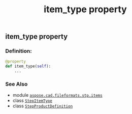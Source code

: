 ﻿---
title: item_type property
second_title: Aspose.CAD for Python via .NET API References
description: 
type: docs
weight: 60
url: /python-net/aspose.cad.fileformats.stp.items/stepproductdefinition/item_type/
is_root: false
---

## item_type property

### Definition:
```python
@property
def item_type(self):
    ...
```

### See Also
* module [`aspose.cad.fileformats.stp.items`](../../)
* class [`StepItemType`](/cad/python-net/aspose.cad.fileformats.stp.items/stepitemtype)
* class [`StepProductDefinition`](/cad/python-net/aspose.cad.fileformats.stp.items/stepproductdefinition)
